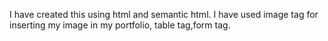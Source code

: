 I have created this using html and semantic html. I have used image tag for inserting my image in my portfolio, table tag,form tag.
